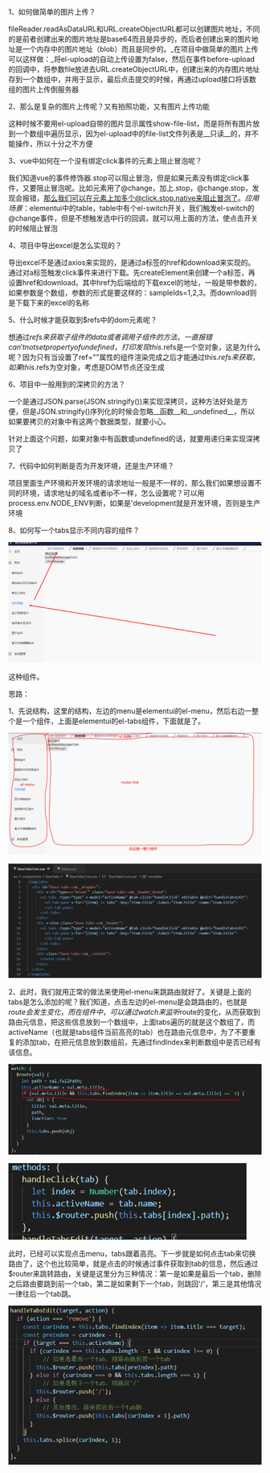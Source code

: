 1、如何做简单的图片上传？

fileReader.readAsDataURL和URL.createObjectURL都可以创建图片地址，不同的是前者创建出来的图片地址是base64而且是异步的，而后者创建出来的图片地址是一个内存中的图片地址（blob）而且是同步的。_在项目中做简单的图片上传可以这样做：_将el-upload的自动上传设置为false，然后在事件before-upload的回调中，将参数file放进去URL.createObjectURL中，创建出来的内存图片地址存到一个数组中，并用于显示，最后点击提交的时候，再通过upload接口将该数组的图片上传倒服务器



2、那么是复杂的图片上传呢？又有拍照功能，又有图片上传功能

这种时候不要用el-upload自带的图片显示属性show-file-list，而是将所有图片放到一个数组中遍历显示，因为el-upload中的file-list文件列表是__只读__的，并不能操作，所以十分之不方便



3、vue中如何在一个没有绑定click事件的元素上阻止冒泡呢？

我们知道vue的事件修饰器.stop可以阻止冒泡，但是如果元素没有绑定click事件，又要阻止冒泡呢。比如元素用了@change，加上.stop，@change.stop，发现会报错，那么我们可以在元素上加多个@click.stop.native来阻止冒泡了。_应用场景_：elementui中的table，table中有个el-switch开关，我们触发el-switch的@change事件，但是不想触发选中行的回调，就可以用上面的方法，使点击开关的时候阻止冒泡



4、项目中导出excel是怎么实现的？

导出excel不是通过axios来实现的，是通过a标签的href和download来实现的。通过对a标签触发click事件来进行下载。先createElement来创建一个a标签，再设置href和download。其中href为后端给的下载excel的地址，一般是带参数的，如果参数是个数组，参数的形式是要这样的：sampleIds=1,2,3。而download则是下载下来的excel的名称



5、什么时候才能获取到$refs中的dom元素呢？

想通过$refs来获取子组件的data或者调用子组件的方法，一直报错can't not set property of undefined，打印发现this.$refs是一个空对象，这是为什么呢？因为只有当设置了ref=""属性的组件渲染完成之后才能通过this.$refs来获取，如果this.$refs为空对象，考虑是DOM节点还没生成



6、项目中一般用到的深拷贝的方法？

一个是通过JSON.parse(JSON.stringify())来实现深拷贝，这种方法好处是方便，但是JSON.stringify()序列化的时候会忽略__函数__和__undefined__，所以如果要拷贝的对象中有这两个数据类型，就要小心。

针对上面这个问题，如果对象中有函数或undefined的话，就要用递归来实现深拷贝了



7、代码中如何判断是否为开发环境，还是生产环境？

项目里面生产环境和开发环境的请求地址一般是不一样的，那么我们如果想设置不同的环境，请求地址的域名或者ip不一样，怎么设置呢？可以用process.env.NODE_ENV判断，如果是'development就是开发环境，否则是生产环境



8、如何写一个tabs显示不同内容的组件？

![image-20210118161424911](./image/image-20210118161424911.png)



这种组件。

思路：

1、先说结构，这里的结构，左边的menu是elementui的el-menu，然后右边一整个是一个组件，上面是elementui的el-tabs组件，下面就是<router-link></router-link>了。

![image-20210118162122852](./image/image-20210118162122852.png)

![image-20210118162856574](./image/image-20210118162856574.png)

2、此时，我们就用正常的做法来使用el-menu来跳路由就好了。关键是上面的tabs是怎么添加的呢？我们知道，点击左边的el-menu是会跳路由的，也就是$route会发生变化，而在组件中，可以通过watch来监听$route的变化，从而获取到路由元信息，把这些信息放到一个数组中，上面tabs遍历的就是这个数组了，而activeName（也就是tabs组件当前高亮的tab）也在路由元信息中，为了不要重复的添加tab，在把元信息放到数组前，先通过findIndex来判断数组中是否已经有该信息。

![image-20210118163016749](./image/image-20210118163016749.png)

![image-20210118163103426](./image/image-20210118163103426.png)

此时，已经可以实现点击menu，tabs跟着高亮。下一步就是如何点击tab来切换路由了，这个也比较简单，就是点击的时候通过事件获取到tab的信息，然后通过$router来跳转路由，关键是这里分为三种情况：第一是如果是最后一个tab，删除之后路由要跳到前一个tab，第二是如果剩下一个tab，则跳回'/'，第三是其他情况一律往后一个tab跳。

![image-20210118163125076](./image/image-20210118163125076.png)

